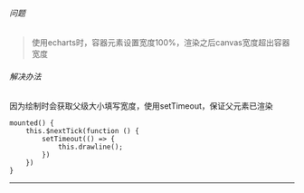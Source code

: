 ###### 问题

> 使用echarts时，容器元素设置宽度100%，渲染之后canvas宽度超出容器宽度

###### 解决办法

因为绘制时会获取父级大小填写宽度，使用setTimeout，保证父元素已渲染

```
mounted() {
	this.$nextTick(function () {
		setTimeout(() => {
			this.drawline();
		})
	})
}
```



---



